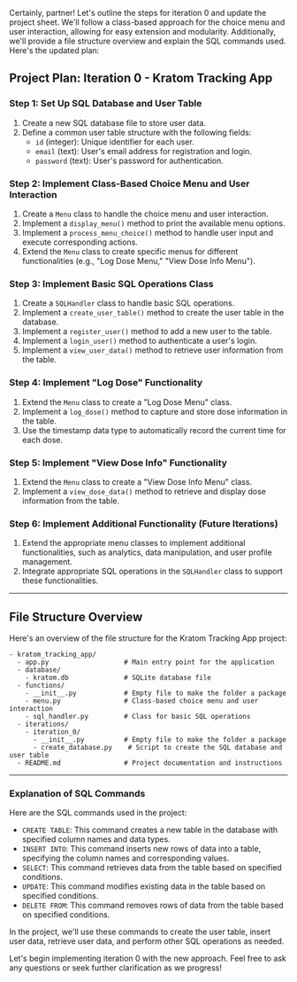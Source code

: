 Certainly, partner! Let's outline the steps for iteration 0 and update the project sheet. We'll follow a class-based approach for the choice menu and user interaction, allowing for easy extension and modularity. Additionally, we'll provide a file structure overview and explain the SQL commands used. Here's the updated plan:

## Project Plan: Iteration 0 - Kratom Tracking App

### Step 1: Set Up SQL Database and User Table

1. Create a new SQL database file to store user data.
2. Define a common user table structure with the following fields:
   - `id` (integer): Unique identifier for each user.
   - `email` (text): User's email address for registration and login.
   - `password` (text): User's password for authentication.

### Step 2: Implement Class-Based Choice Menu and User Interaction

1. Create a `Menu` class to handle the choice menu and user interaction.
2. Implement a `display_menu()` method to print the available menu options.
3. Implement a `process_menu_choice()` method to handle user input and execute corresponding actions.
4. Extend the `Menu` class to create specific menus for different functionalities (e.g., "Log Dose Menu," "View Dose Info Menu").

### Step 3: Implement Basic SQL Operations Class

1. Create a `SQLHandler` class to handle basic SQL operations.
2. Implement a `create_user_table()` method to create the user table in the database.
3. Implement a `register_user()` method to add a new user to the table.
4. Implement a `login_user()` method to authenticate a user's login.
5. Implement a `view_user_data()` method to retrieve user information from the table.

### Step 4: Implement "Log Dose" Functionality

1. Extend the `Menu` class to create a "Log Dose Menu" class.
2. Implement a `log_dose()` method to capture and store dose information in the table.
3. Use the timestamp data type to automatically record the current time for each dose.

### Step 5: Implement "View Dose Info" Functionality

1. Extend the `Menu` class to create a "View Dose Info Menu" class.
2. Implement a `view_dose_data()` method to retrieve and display dose information from the table.

### Step 6: Implement Additional Functionality (Future Iterations)

1. Extend the appropriate menu classes to implement additional functionalities, such as analytics, data manipulation, and user profile management.
2. Integrate appropriate SQL operations in the `SQLHandler` class to support these functionalities.

---

## File Structure Overview

Here's an overview of the file structure for the Kratom Tracking App project:

```
- kratom_tracking_app/
  - app.py                   # Main entry point for the application
  - database/
    - kratom.db              # SQLite database file
  - functions/
    - __init__.py            # Empty file to make the folder a package
    - menu.py                # Class-based choice menu and user interaction
    - sql_handler.py         # Class for basic SQL operations
  - iterations/
    - iteration_0/
      - __init__.py          # Empty file to make the folder a package
      - create_database.py    # Script to create the SQL database and user table
  - README.md                # Project documentation and instructions
```

---

### Explanation of SQL Commands

Here are the SQL commands used in the project:

- `CREATE TABLE`: This command creates a new table in the database with specified column names and data types.
- `INSERT INTO`: This command inserts new rows of data into a table, specifying the column names and corresponding values.
- `SELECT`: This command retrieves data from the table based on specified conditions.
- `UPDATE`: This command modifies existing data in the table based on specified conditions.
- `DELETE FROM`: This command removes rows of data from the table based on specified conditions.

In the project, we'll use these commands to create the user table, insert user data, retrieve user data, and perform other SQL operations as needed.

Let's begin implementing iteration 0 with the new approach. Feel free to ask any questions or seek further clarification as we progress!